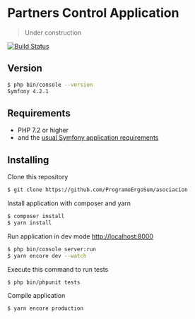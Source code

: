 # Partners Control Application

> Under construction

[![Build Status](https://travis-ci.org/ProgramoErgoSum/asociacion.svg?branch=master)](https://travis-ci.org/ProgramoErgoSum/asociacion)


## Version

```sh
$ php bin/console --version
Symfony 4.2.1
```

## Requirements

- PHP 7.2 or higher
- and the [usual Symfony application requirements][1]


## Installing

Clone this repository

```sh
$ git clone https://github.com/ProgramoErgoSum/asociacion
```

Install application with composer and yarn

```sh
$ composer install
$ yarn install
```

Run application in dev mode <http://localhost:8000>
```sh
$ php bin/console server:run
$ yarn encore dev --watch
```

Execute this command to run tests
```sh
$ php bin/phpunit tests
```

Compile application
```sh
$ yarn encore production
```

[1]: https://symfony.com/doc/current/reference/requirements.html
